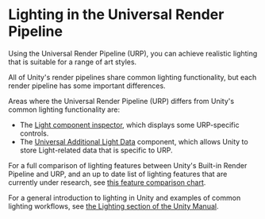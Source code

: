 # Lighting in the Universal Render Pipeline

Using the Universal Render Pipeline (URP), you can achieve realistic lighting that is suitable for a range of art styles.

All of Unity's render pipelines share common lighting functionality, but each render pipeline has some important differences.

Areas where the Universal Render Pipeline (URP) differs from Unity's common lighting functionality are:

* The [Light component inspector](light-component.md), which displays some URP-specific controls.
* The [Universal Additional Light Data](universal-additional-light-data.md) component, which allows Unity to store Light-related data that is specific to URP.

For a full comparison of lighting features between Unity's Built-in Render Pipeline and URP, and an up to date list of lighting features that are currently under research, see [this feature comparison chart](universalrp-builtin-feature-comparison.md).

For a general introduction to lighting in Unity and examples of common lighting workflows, see [the Lighting section of the Unity Manual](https://docs.unity3d.com/Manual/LightingOverview.html).
